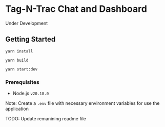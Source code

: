 # Tag-N-Trac Chat and Dashboard

Under Development

## Getting Started
```
yarn install
```

```
yarn build
```

```
yarn start:dev
```

### Prerequisites

- Node.js `v20.18.0`

Note: Create a `.env` file with necessary environment variables for use the application

TODO: Update remanining readme file
